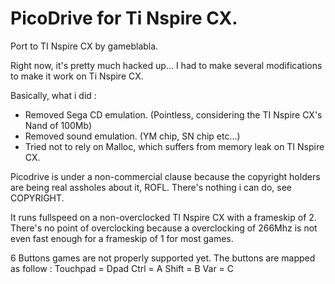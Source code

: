 PicoDrive for Ti Nspire CX.
=======================
Port to TI Nspire CX by gameblabla.

Right now, it's pretty much hacked up...
I had to make several modifications to make it work on Ti Nspire CX.

Basically, what i did :
- Removed Sega CD emulation. (Pointless, considering the TI Nspire CX's Nand of 100Mb)
- Removed sound emulation. (YM chip, SN chip etc...)
- Tried not to rely on Malloc, which suffers from memory leak on TI Nspire CX.

Picodrive is under a non-commercial clause because the copyright holders are being real assholes about it, ROFL.
There's nothing i can do, see COPYRIGHT.

It runs fullspeed on a non-overclocked TI Nspire CX with a frameskip of 2.
There's no point of overclocking because a overclocking of 266Mhz is not even fast
enough for a frameskip of 1 for most games.

6 Buttons games are not properly supported yet.
The buttons are mapped as follow :
Touchpad = Dpad
Ctrl = A
Shift = B
Var = C

